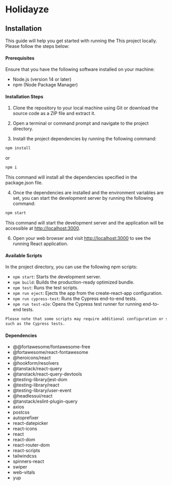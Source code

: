 # Holidayze

## Installation

This guide will help you get started with running the This project locally.
Please follow the steps below:

#### Prerequisites

 Ensure that you have the following software installed on your machine:

- Node.js (version 14 or later)
- npm (Node Package Manager)

#### Installation Steps

1. Clone the repository to your local machine using Git or download the source code as a ZIP file and extract it.

2. Open a terminal or command prompt and navigate to the project directory.

3. Install the project dependencies by running the following command:

```bash
npm install
```

or

```bash
npm i
```

This command will install all the dependencies specified in the package.json file.

4. Once the dependencies are installed and the environment variables are set, you can start the development server by running the following command:

```bash
npm start
```

This command will start the development server and the application will be accessible at <http://localhost:3000>.

6. Open your web browser and visit <http://localhost:3000> to see the running React application.

#### Available Scripts

In the project directory, you can use the following npm scripts:

- `npm start`: Starts the development server.
- `npm build`: Builds the production-ready optimized bundle.
- `npm test`: Runs the test scripts.
- `npm run eject`: Ejects the app from the create-react-app configuration.
- `npm run cypress-test`: Runs the Cypress end-to-end tests.
- `npm run test-e2e`: Opens the Cypress test runner for running end-to-end tests.

```md
Please note that some scripts may require additional configuration or setup, 
such as the Cypress tests.
```

#### Dependencies

- @@fortawesome/fontawesome-free
- @fortawesome/react-fontawesome
- @heroicons/react
- @hookform/resolvers
- @tanstack/react-query
- @tanstack/react-query-devtools
- @testing-library/jest-dom
- @testing-library/react
- @testing-library/user-event
- @headlessui/react
- @tanstack/eslint-plugin-query
- axios
- postcss
- autoprefixer
- react-datepicker
- react-icons
- react
- react-dom
- react-router-dom
- react-scripts
- tailwindcss
- spinners-react
- swiper
- web-vitals
- yup
